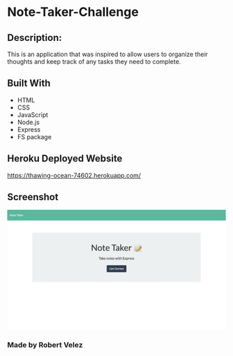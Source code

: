 # Note-Taker-Challenge

## Description:

This is an application that was inspired to allow users to organize their thoughts and keep track of any tasks they need to complete.

## Built With

- HTML
- CSS
- JavaScript
- Node.js
- Express
- FS package

## Heroku Deployed Website

https://thawing-ocean-74602.herokuapp.com/

## Screenshot

![](./public/assets/Screen%20Shot%202022-07-21%20at%206.32.56%20PM.png)

### Made by Robert Velez
